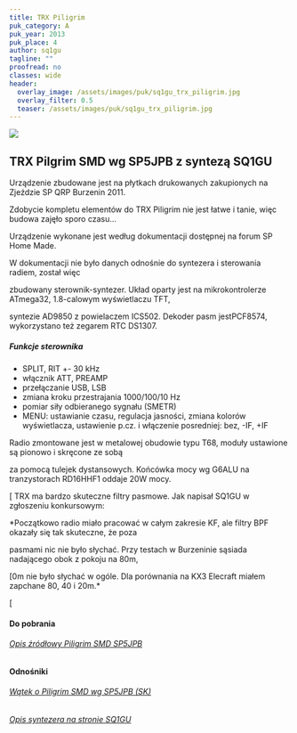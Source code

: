 ```yaml
---
title: TRX Piligrim
puk_category: A
puk_year: 2013
puk_place: 4
author: sq1gu
tagline: ""
proofread: no
classes: wide
header:
  overlay_image: /assets/images/puk/sq1gu_trx_piligrim.jpg
  overlay_filter: 0.5
  teaser: /assets/images/puk/sq1gu_trx_piligrim.jpg
---
```






 



![](assets/data/img/projects/2013-4-0.jpg) 



TRX Pilgrim SMD wg SP5JPB z syntezą SQ1GU
-----------------------------------------





 Urządzenie zbudowane jest na płytkach drukowanych zakupionych na Zjeździe SP QRP Burzenin 2011.

 Zdobycie kompletu elementów do TRX Piligrim nie jest łatwe i tanie, więc budowa zajęło sporo czasu...

 Urządzenie wykonane jest według dokumentacji dostępnej na forum SP Home Made.






 W dokumentacji nie było danych odnośnie do syntezera i sterowania radiem, został więc

 zbudowany sterownik-syntezer. Układ oparty jest na mikrokontrolerze ATmega32, 1.8-calowym wyświetlaczu TFT,

 syntezie AD9850 z powielaczem ICS502. Dekoder pasm jestPCF8574, wykorzystano też zegarem RTC DS1307.

 


##### Funkcje sterownika




* SPLIT, RIT +- 30 kHz
* włącznik ATT, PREAMP
* przełączanie USB, LSB
* zmiana kroku przestrajania 1000/100/10 Hz
* pomiar siły odbieranego sygnału (SMETR)
* MENU: ustawianie czasu, regulacja jasności, zmiana kolorów wyświetlacza, ustawienie p.cz. i włączenie posredniej: bez, -IF, +IF






Radio zmontowane jest w metalowej obudowie typu T68, moduły ustawione są pionowo i skręcone ze sobą

za pomocą tulejek dystansowych. Końcówka mocy wg G6ALU na tranzystorach RD16HHF1 oddaje 20W mocy.





[
 TRX ma bardzo skuteczne filtry pasmowe. Jak napisał SQ1GU w zgłoszeniu konkursowym:   

*Początkowo radio miało pracować w całym zakresie KF, ale filtry BPF okazały się tak skuteczne, że poza

pasmami nic nie było słychać. Przy testach w Burzeninie sąsiada nadającego obok z pokoju na 80m,

[0m nie było słychać w ogóle. Dla porównania na KX3 Elecraft miałem zapchane 80, 40 i 20m.* 

[


#### Do pobrania

###### [Opis źródłowy Piligrim SMD SP5JPB](assets/data/download/http://sp-hm.pl/attachment.php?aid=4696)




#### Odnośniki

###### [Wątek o Piligrim SMD wg SP5JPB (SK)](http://sp-hm.pl/thread-415.html?highlight=piligrim+smd)

###### [Opis syntezera na stronie SQ1GU](http://sq1gu.tobis.com.pl/pl/syntezery-dds/35-syntezer-dds-v3-2)

 









 


